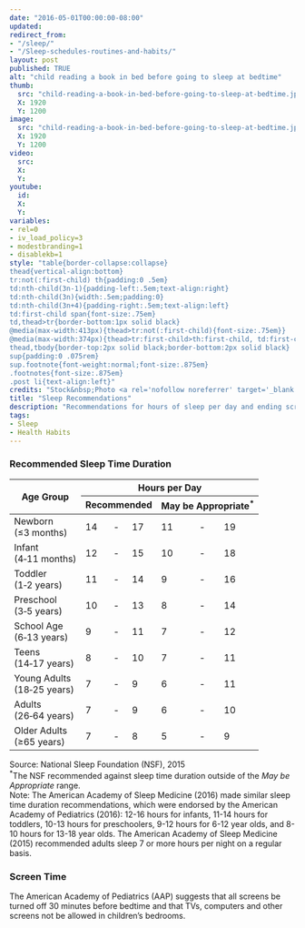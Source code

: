 ```yaml
---
date: "2016-05-01T00:00:00-08:00"
updated:
redirect_from:
- "/sleep/"
- "/Sleep-schedules-routines-and-habits/"
layout: post
published: TRUE
alt: "child reading a book in bed before going to sleep at bedtime"
thumb:
  src: "child-reading-a-book-in-bed-before-going-to-sleep-at-bedtime.jpg"
  X: 1920
  Y: 1200
image:
  src: "child-reading-a-book-in-bed-before-going-to-sleep-at-bedtime.jpg"
  X: 1920
  Y: 1200
video:
  src:
  X:
  Y:
youtube:
  id:
  X:
  Y:
variables:
- rel=0
- iv_load_policy=3
- modestbranding=1
- disablekb=1
style: "table{border-collapse:collapse}
thead{vertical-align:bottom}
tr:not(:first-child) th{padding:0 .5em}
td:nth-child(3n-1){padding-left:.5em;text-align:right}
td:nth-child(3n){width:.5em;padding:0}
td:nth-child(3n+4){padding-right:.5em;text-align:left}
td:first-child span{font-size:.75em}
td,thead>tr{border-bottom:1px solid black}
@media(max-width:413px){thead>tr:not(:first-child){font-size:.75em}}
@media(max-width:374px){thead>tr:first-child>th:first-child, td:first-child{font-size:.75em}}
thead,tbody{border-top:2px solid black;border-bottom:2px solid black}
sup{padding:0 .075rem}
sup.footnote{font-weight:normal;font-size:.875em}
.footnotes{font-size:.875em}
.post li{text-align:left}"
credits: "Stock&nbsp;Photo <a rel='nofollow noreferrer' target='_blank' href='https://www.stocksy.com/3643129/boy-reads-in-bed-by-lamp-light'>&copy;</a>&nbsp;Jennifer Bogle"
title: "Sleep Recommendations"
description: "Recommendations for hours of sleep per day and ending screen time before bedtime to support healthy sleep."
tags:
- Sleep
- Health Habits
---
```

<h3>Recommended Sleep Time Duration</h3>
<table class="center">
	<thead>
		<tr>
			<th rowspan="2">Age&nbsp;Group</th>
			<th colspan="6">Hours per&nbsp;Day</th>
		</tr>
		<tr>
			<th colspan="3">Recommended</th>
			<th colspan="3">May&nbsp;be Appropriate<sup>*</sup></th>
		</tr>
	</thead>
	<tbody>
		<tr>
			<td>Newborn<br><span>(&le;3 months)</span></td>
			<td>14</td>
			<td>&#8209;</td>
			<td>17</td>
			<td>11</td>
			<td>&#8209;</td>
			<td>19</td>
		</tr>
		<tr>
			<td>Infant<br><span>(4&#8209;11 months)</span></td>
			<td>12</td>
			<td>&#8209;</td>
			<td>15</td>
			<td>10</td>
			<td>&#8209;</td>
			<td>18</td>
		</tr>
		<tr>
			<td>Toddler<br><span>(1&#8209;2 years)</span></td>
			<td>11</td>
			<td>&#8209;</td>
			<td>14</td>
			<td>9</td>
			<td>&#8209;</td>
			<td>16</td>
		</tr>
		<tr>
			<td>Preschool<br><span>(3&#8209;5 years)</span></td>
			<td>10</td>
			<td>&#8209;</td>
			<td>13</td>
			<td>8</td>
			<td>&#8209;</td>
			<td>14</td>
		</tr>
		<tr>
			<td>School&nbsp;Age<br><span>(6&#8209;13 years)</span></td>
			<td>9</td>
			<td>&#8209;</td>
			<td>11</td>
			<td>7</td>
			<td>&#8209;</td>
			<td>12</td>
		</tr>
		<tr>
			<td>Teens<br><span>(14&#8209;17 years)</span></td>
			<td>8</td>
			<td>&#8209;</td>
			<td>10</td>
			<td>7</td>
			<td>&#8209;</td>
			<td>11</td>
		</tr>
		<tr>
			<td>Young&nbsp;Adults<br><span>(18&#8209;25 years)</span></td>
			<td>7</td>
			<td>&#8209;</td>
			<td>9</td>
			<td>6</td>
			<td>&#8209;</td>
			<td>11</td>
		</tr>
		<tr>
			<td>Adults<br><span>(26&#8209;64 years)</span></td>
			<td>7</td>
			<td>&#8209;</td>
			<td>9</td>
			<td>6</td>
			<td>&#8209;</td>
			<td>10</td>
		</tr>
		<tr>
			<td>Older&nbsp;Adults<br><span>(&ge;65 years)</span></td>
			<td>7</td>
			<td>&#8209;</td>
			<td>8</td>
			<td>5</td>
			<td>&#8209;</td>
			<td>9</td>
		</tr>
	</tbody>
</table>
<div class="footnotes">
	Source: National Sleep Foundation (NSF), 2015<br>
	<sup>*</sup>The NSF recommended against sleep time duration outside of the <i>May be Appropriate</i> range.<br>
	Note: The American Academy of Sleep Medicine (2016) made similar sleep time duration recommendations, which were endorsed by the American Academy of Pediatrics (2016): 12-16 hours for infants, 11-14 hours for toddlers, 10-13 hours for preschoolers, 9-12 hours for 6-12 year olds, and 8-10 hours for 13-18 year olds. The American Academy of Sleep Medicine (2015) recommended adults sleep 7 or more hours per night on a regular basis.
</div>
<h3>Screen Time</h3>
<p>The American Academy of Pediatrics (AAP) suggests that all screens be turned off 30 minutes before bedtime and that TVs, computers and other screens not be allowed in children’s bedrooms.</p><!--
<h3>Bedtime Routines</h3>
<p>Bedtime routines can often be helpful to anyone of any age&mdash;obviously, the components of the routine will differ for a young child and an adult. Focus on making bedtime a positive and relaxing experience without screens (see sample routine below). </p>
<ul>
	<li>Take a bath.</li>
	<li>A quick tidy-up of the bedroom.</li>
	<li>Prepare tomorrow’s necessities (e.g., clothes, backpack, lunch, etc.)</li>
	<li>Brush hair and teeth.</li>
	<li>Go to the bathroom.</li>
	<li>Read a story.</li>
	<li>Say goodnight and leave.</li>
</ul>
<h3>Bedtime Habits</h3>
<p>Bedtime routines can often be bolstered by habits that support sleep. Consider for yourself whether some of these ideas might be helpful:</p>
<ul>
	<li>Get up and go to bed at the same times everyday. Eat meals, do homework, and have activities at times that support being ready on time for bedtime.</li>
	<li>Have physical activity during the day, and not too close to bedtime.</li>
	<li>Save your child’s favorite non-stimulating activities for the bedtime routine.</li>
	<li>At the beginning of the bedtime routine, dim any bright lights, and maintain a comfortably cool and fairly quiet environment (i.e., experts recommend about 65&deg;F, depending on bedding and bed clothes).</li>
	<li>Use blinds or curtains to block bright lights outside the bedroom window.</li>
	<li>Place a night light in the bathroom so that a bright light does not need to be used at night.</li>
	<li>Keep a water bottle or cup in a convenient place, such as a nightstand or bathroom.</li>
	<li>Keep from getting cold and shivering, especially in winter, by wearing socks or using an extra blanket at the foot of the bed.</li>
	<li>Keep from getting hot and sweaty, especially in summer, by wearing light-weight pajamas or sleeping without pyjamas.</li>
	<li>Keep a reasonable level of quiet in the bedroom or use a white-noise machine, such as the Dohm sold at <a rel="nofollow noreferrer" target="_blank" href="https://yogasleep.com/collections/dohm-sound-machines">YogaSleep.com</a>, <a rel="nofollow noreferrer" target="_blank" href="https://www.amazon.com/s/?field-keywords=dohm">Amazon</a>, <a rel="nofollow noreferrer" target="_blank" href="https://www.bedbathandbeyond.com/store/s/dohm">Bed Bath and Beyond</a>, and <a rel="nofollow noreferrer" target="_blank" href="https://www.target.com/s?searchTerm=dohm">Target</a>.</li>
	<li>Decorate the bedroom in a way that’s relaxing and comforting.</li>
	<li>Use the bed only for sleep (and, as age-appropriate, masterbation or sex). Find other places to text, watch TV, use a tablet or computer, do work or homework, eat, or cuddle with pets.</li>
	<li>Eliminate caffeine consumption after the morning (e.g., coffee, caffeinated soda, energy drinks, etc.).</li>
	<li>Let go of concerns (e.g., make a to-do list for tomorrow, make a list of gratitudes for today, practice meditation, etc.)</li>
	<li>If the pillow, mattress, sheets, blankets, or clothing are uncomfortable, replace them.</li>
</ul>
<p>For serious or persistent sleep problems, seek support from a mental health professional.</p>-->